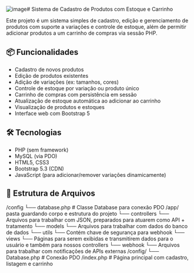 ![image](https://github.com/user-attachments/assets/422b5cd8-1669-4f4a-a523-75029b171df6)# Sistema de Cadastro de Produtos com Estoque e Carrinho

Este projeto é um sistema simples de cadastro, edição e gerenciamento de produtos com suporte a variações e controle de estoque, além de permitir adicionar produtos a um carrinho de compras via sessão PHP.

## 📦 Funcionalidades

- Cadastro de novos produtos
- Edição de produtos existentes
- Adição de variações (ex: tamanhos, cores)
- Controle de estoque por variação ou produto único
- Carrinho de compras com persistência em sessão
- Atualização de estoque automática ao adicionar ao carrinho
- Visualização de produtos e estoques
- Interface web com Bootstrap 5

## 🛠️ Tecnologias

- PHP (sem framework)
- MySQL (via PDO)
- HTML5, CSS3
- Bootstrap 5.3 (CDN)
- JavaScript (para adicionar/remover variações dinamicamente)

## 📁 Estrutura de Arquivos
/config
└── database.php # Classe Database para conexão PDO
/app/ pasta guardando corpo e estrutura do projeto
└── controllers
  └── Arquivos para trabalhar com JSON, preparados para atuarem como API + tratamento
└── models
  └── Arquivos para trabalhar com dados do banco de dados
└── utils
  └── Contém chave de segurança para webhook
└── views
  └── Páginas para serem exibidas e transmitirem dados para o usuário e também para nossos controllers
└── webhook
  └── Arquivos para trabalhar com notificações de APIs externas
/config/
└── Database.php # Conexão PDO
/index.php # Página principal com cadastro, listagem e carrinho
